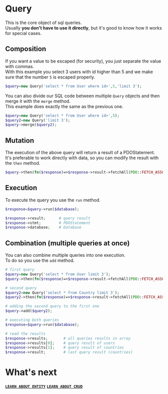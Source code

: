# Query
This is the core object of sql queries.  
Usually **you don't have to use it directly**, but it's good to know how it works for special cases.

## Composition
If you want a value to be escaped (for security), you just separate the value with commas.  
With this example you select 3 users with id higher than 5 and we make sure that the number `5` is escaped properly.
```php
$query=new Query('select * from User where id>',5,'limit 3');
```
You can also divide our SQL code between multiple `Query` objects and then merge it with the `merge` method.  
This example does exactly the same as the previous one. 
```php
$query=new Query('select * from User where id>',5);
$query2=new Query('limit 3');
$query->merge($query2);
```

## Mutation
The execution of the above query will return a result of a PDOStatement.  
It's preferable to work directly with data, so you can modify the result with the `then` method.
```php
$query->then(fn($response)=>$response->result->fetchAll(PDO::FETCH_ASSOC));
```

## Execution
To execute the query you use the `run` method.
```php
$response=$query->run($database);

$response->result;      # query result
$response->stmt;        # PDOStatement
$response->database;    # Database
```

## Combination (multiple queries at once)
You can also combine multiple queries into one execution.  
To do so you use the `add` method.
```php
# first query
$query=new Query('select * from User limit 3');
$query->then(fn($response)=>$response->result->fetchAll(PDO::FETCH_ASSOC));

# second query
$query2=new Query('select * from Country limit 3');
$query2->then(fn($response)=>$response->result->fetchAll(PDO::FETCH_ASSOC));

# adding the second query to the first one
$query->add($query2);

# executing both queries
$response=$query->run($database);

# read the results
$response->results;       # all queries results in array
$response->results[0];    # query result of users
$response->results[1];    # query result of countries
$response->result;        # last query result (countries)
```
# What's next
[**`LEARN ABOUT ENTITY`**](entity.md) [**`LEARN ABOUT CRUD`**](crud.md)
